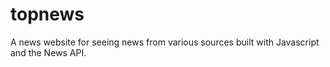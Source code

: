 # topnews
A news website for seeing news from various sources built with Javascript and the News API.
